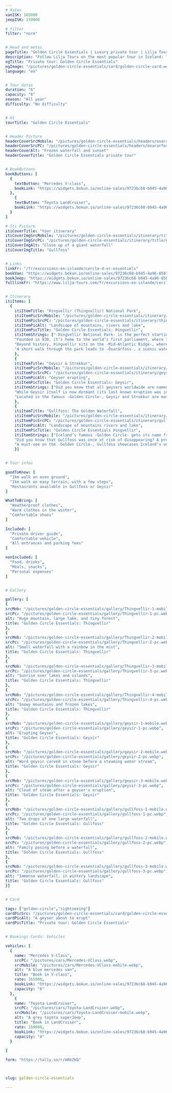 ```yaml
---
# Rates
vanISK: 165000
jeepISK: 159000

# filter
filter: "norm"


# Head and metas
pageTitle: "Golden Circle Essentials | Luxury private tour | Lilja Tours"
description: "Follow Lilja Tours on the most popular tour in Iceland: The Golden Circle. Explore the National Park of Þingvellir, Geysir and Gullfoss, in a 6 hour tour."
ogTitle: "Private tour: Golden Circle Essentials"
ogImage: "/pictures/golden-circle-essentials/card/golden-circle-card.webp"
language: "en"


# Tour datas
duration: "6"
capacity: "6"
season: "All year"
difficulty: "No difficulty"


# H1
tourTitle: "Golden Circle Essentials"


# Header Picture
headerCoverSrcMobile: "/pictures/golden-circle-essentials/headers/oxararfoss-mobile.webp"
headerCoverSrcPC: "/pictures/golden-circle-essentials/headers/oxararfoss-pc.webp"
headerCoverAlt: "Frozen waterfall and sunset"
headerCoverTitle: "Golden Circle Essentials private tour"


# BookButtons
bookButtons: [
  {
    textButton: "Mercedes V-class",
    bookLink: "https://widgets.bokun.io/online-sales/97236c68-b945-4a96-8587-660bdc4c45fd/experience-calendar/753710"
  },
    {
    textButton: "Toyota LandCruiser",
    bookLink: "https://widgets.bokun.io/online-sales/97236c68-b945-4a96-8587-660bdc4c45fd/experience-calendar/753711"
  }
]

# Iti Picture
itiCoverTitle: "Your itinerary"
itiCoverImgSrcMobile: "/pictures/golden-circle-essentials/itinerary/title/gullfoss-mobile.webp"
itiCoverImgSrcPC: "/pictures/golden-circle-essentials/itinerary/title/gullfoss-pc.webp"
itiCoverImgAlt: "Close up of a giant waterfall"
itiCoverImgTitle: "Gullfoss"


# Links
linkFr: "/fr/excursions-en-islande/cercle-d-or-essentiels"
bookVan: "https://widgets.bokun.io/online-sales/97236c68-b945-4a96-8587-660bdc4c45fd/experience-calendar/753710"
bookJeep: "https://widgets.bokun.io/online-sales/97236c68-b945-4a96-8587-660bdc4c45fd/experience-calendar/753711"
fulllinkFr: "https://www.lilja-tours.com/fr/excursions-en-islande/cercle-d-or-essentiels"


# Itinerary
itiItems: [
  { 
    itiItemTitle: "Þingvellir (Thingvellir) National Park",
    itiItemPicSrcMobile: "/pictures/golden-circle-essentials/itinerary/thingvellir/Thingvellir-portrait.webp",
    itiItemPicSrcPC: "/pictures/golden-circle-essentials/itinerary/thingvellir/Thingvellir-landscape.webp",
    itiItemPicAlt: "Landscape of mountains, rivers and lake",
    itiItemPicTitle: "Golden Circle Essentials: Þingvellir",
    itiItemStrings: ["-Þingvellir National Park- is the perfect starting point for your -Golden Circle tour-, offering stunning scenery and rich history.",
    "Founded in 930, it’s home to the world’s first parliament, where Icelandic settlers met annually to shape laws. The parliament remained here until 1798, and in 2004, Þingvellir became a -UNESCO World Heritage Site-.",
    "Beyond history, Þingvellir sits on the -Mid-Atlantic Ridge-, where the Eurasian and North American plates drift apart. It’s the only place on Earth where this rift is visible above sea level. From the -Hákið viewing platform-, you’ll stand on the edge of the American continent.",
    "A short walk through the park leads to -Öxarárfoss-, a scenic waterfall with its own unique history."]
    },
    {
    itiItemTitle: "Geysir & Strokkur",
    itiItemPicSrcMobile: "/pictures/golden-circle-essentials/itinerary/geysir/geysir-portrait.webp",
    itiItemPicSrcPC: "/pictures/golden-circle-essentials/itinerary/geysir/geysir-landscape.webp",
    itiItemPicAlt: "Geyser erupting",
    itiItemPicTitle: "Golden Circle Essentials: Geysir",
    itiItemStrings: ["Did you know that all geysers worldwide are named after -Geysir- in Iceland? The word geyser originates from the Icelandic verb -að geysa,- meaning _to gush_.",
    "While Geysir itself is now dormant (its last known eruption was in the year -2000-), its neighboring geyser -Strokkur- remains highly active. Strokkur erupts every -5 to 10 minutes-, thrilling visitors with powerful bursts of steaming water.",
    "Located in the famous -Golden Circle-, Geysir and Strokkur are must-visit natural wonders, showcasing Iceland's geothermal power. Don't miss the chance to witness Strokkur’s spectacular eruptions up close!"]
    },
    {
    itiItemTitle: "Gullfoss: The Golden Waterfall",
    itiItemPicSrcMobile: "/pictures/golden-circle-essentials/itinerary/gullfoss/gullfoss-portrait.webp",
    itiItemPicSrcPC: "/pictures/golden-circle-essentials/itinerary/gullfoss/gullfoss-landscape.webp",
    itiItemPicAlt: "Landscape of mountains rivers and lake",
    itiItemPicTitle: "Golden Circle Essentials Þingvellir",
    itiItemStrings: ["Iceland’s famous -Golden Circle- gets its name from -Gullfoss-, the breathtaking -Golden Waterfall.- While several legends explain its name, your guide will share the fascinating stories during your visit.",
    "Did you know that Gullfoss was once at risk of disappearing? A proposed -hydropower plant- nearly altered this natural wonder forever. Thankfully, conservation efforts preserved its beauty, allowing visitors to witness its raw power today.",
    "A must-see on the -Golden Circle-, Gullfoss showcases Iceland’s untamed nature with its thunderous cascades and stunning golden mist."]
    }]


# Tour infos

goodToKnow: [
  "1km walk on even ground", 
  "1km walk on easy terrain, with a few steps", 
  "Restaurants available in Gullfoss or Geysir"
]

WhatToBring: [
  "Weatherproof clothes", 
  "Warm clothes in the winter", 
  "Comfortable shoes"
]

Included: [
  "Private driver guide",
  "Comfortable vehicle",
  "All entrances and parking fees"
]

nonIncluded: [
  "Food, drinks", 
  "Meals, snacks", 
  "Personal expenses"
]


# Gallery

gallery: [
{
srcMob: "/pictures/golden-circle-essentials/gallery/Thingvellir-1-mobile.webp",
srcPc: "/pictures/golden-circle-essentials/gallery/Thingvellir-1-pc.webp",
alt: "Huge mountain, large lake, and tiny forest",
title: "Golden Circle Essentials: Thingvellir"
},    
{
srcMob: "/pictures/golden-circle-essentials/gallery/Thingvellir-2-mobile.webp",
srcPc: "/pictures/golden-circle-essentials/gallery/Thingvellir-2-pc.webp",
alt: "Small waterfall with a rainbow in the mist",
title: "Golden Circle Essentials: Thingvellir"
},    
{
srcMob: "/pictures/golden-circle-essentials/gallery/Thingvellir-3-mobile.webp",
srcPc: "/pictures/golden-circle-essentials/gallery/Thingvellir-3-pc.webp",
alt: "Sunrise over lakes and islands",
title: "Golden Circle Essentials: Thingvellir"
},  
{
srcMob: "/pictures/golden-circle-essentials/gallery/Thingvellir-4-mobile.webp",
srcPc: "/pictures/golden-circle-essentials/gallery/Thingvellir-4-pc.webp",
alt: "Snowy mountains and frozen lakes",
title: "Golden Circle Essentials: Thingvellir"
},  
{
srcMob: "/pictures/golden-circle-essentials/gallery/geysir-1-mobile.webp",
srcPc: "/pictures/golden-circle-essentials/gallery/geysir-1-pc.webp",
alt: "Erupting Geyser",
title: "Golden Circle Essentials: Geysir"
},   
{
srcMob: "/pictures/golden-circle-essentials/gallery/geysir-2-mobile.webp",
srcPc: "/pictures/golden-circle-essentials/gallery/geysir-2-pc.webp",
alt: "Word geysir carved in stone before a steaming water stream",
title: "Golden Circle Essentials: Geysir"
},    
{
srcMob: "/pictures/golden-circle-essentials/gallery/geysir-3-mobile.webp",
srcPc: "/pictures/golden-circle-essentials/gallery/geysir-3-pc.webp",
alt: "Cloud of steam after a geyser's eruption",
title: "Golden Circle Essentials: Geysir"
},  
{
srcMob: "/pictures/golden-circle-essentials/gallery/gullfoss-1-mobile.webp",
srcPc: "/pictures/golden-circle-essentials/gallery/gullfoss-1-pc.webp",
alt: "Two drops of one large waterfall",
title: "Golden Circle Essentials: Gullfoss"
},  
{
srcMob: "/pictures/golden-circle-essentials/gallery/gullfoss-2-mobile.webp",
srcPc: "/pictures/golden-circle-essentials/gallery/gullfoss-2-pc.webp",
alt: "Family posing before a waterfall",
title: "Golden Circle Essentials: Gullfoss"
},  
{
srcMob: "/pictures/golden-circle-essentials/gallery/gullfoss-3-mobile.webp",
srcPc: "/pictures/golden-circle-essentials/gallery/gullfoss-3-pc.webp",
alt: "Immense waterfall, in wintery landscape",
title: "Golden Circle Essentials: Gullfoss"
}]


# Card

tags: ["golden-circle","sightseeing"]
cardPicSrc: "/pictures/golden-circle-essentials/card/golden-circle-essentials-card.webp"
cardPicAlt: "A geyser about to erupt"
cardPicTitle: "Private tour: Golden Circle Essentials"


# Bookings Cards: Vehicles

vehicles: [
  {
    name: "Mercedes V-Class",
    srcPC: "/pictures/cars/Mercedes-VClass.webp",
    srcMobile: "/pictures/cars/Mercedes-VClass-mobile.webp",
    alt: "A blue mercedes van",
    title: "Book in V-class",
    rate: 165000,
    bookLink: "https://widgets.bokun.io/online-sales/97236c68-b945-4a96-8587-660bdc4c45fd/experience-calendar/753710",
    capacity: "6"
  },
    {
    name: "Toyota LandCruiser",
    srcPC: "/pictures/cars/Toyota-LandCruiser.webp",
    srcMobile: "/pictures/cars/Toyota-LandCruiser-mobile.webp",
    alt: "A grey toyota superJeep",
    title: "Book in LandCruiser",
    rate: 159000,
    bookLink: "https://widgets.bokun.io/online-sales/97236c68-b945-4a96-8587-660bdc4c45fd/experience-calendar/753711",
    capacity: "4"
  }

]

form: "https://tally.so/r/mRbZKQ"



slug: golden-circle-essentials

---
```

